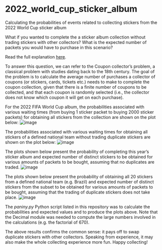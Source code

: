 # 2022_world_cup_sticker_album
Calculating the probabilities of events related to collecting stickers from the 2022 World Cup sticker album


What if you wanted to complete the a sticker album collection without trading stickers with other collectors? What is the expected number of packets you would have to purchase in this scenario?

Read the full explanation [here](https://alexandrewillikneto.wordpress.com/2022/10/22/got-got-need-trying-to-complete-a-sticker-album-without-trading_duplicates/).

To answer this question, we can refer to the Coupon collector’s problem, a classical problem with studies dating back to the 18th century. The goal of the problem is to calculate the average number of purchases a collector of coupons (or stickers, cards, tickets etc.) needs to make to complete the coupon collection, given that there is a finite number of coupons to be collected, and that each coupon is randomly selected (i.e., the collector does not know which coupon it will get on each purchase).


For the 2022 FIFA World Cup album, the probabilities associated with various waiting times (from buying 1 sticker packet to buying 2000 sticker packets) for obtaining all stickers from the collection are shown on the plot below:
![image](https://github.com/awneto-basic/2022_world_cup_sticker_album/assets/29670261/ed1bdae4-1423-425e-b82e-dadc06fcf58d)

The probabilities associated with various waiting times for obtaining all stickers of a defined national team without trading duplicate stickers are shown on the plot below:
![image](https://github.com/awneto-basic/2022_world_cup_sticker_album/assets/29670261/f32b0c2e-ed81-4847-ab1f-89f2e5819f53)

The plots shown below present the probability of completing this year’s sticker album and expected number of distinct stickers to be obtained for various amounts of packets to be bought, assuming that no duplicates are traded.
![image](https://github.com/awneto-basic/2022_world_cup_sticker_album/assets/29670261/a711ea4a-b3d5-40c9-9f34-51bc914e2107)

The plots shown below present the probability of obtaining all 20 stickers from a defined national team (e.g. Brazil) and expected number of distinct stickers from the subset to be obtained for various amounts of packets to be bought, assuming that the trading of duplicate stickers does not take place.
![image](https://github.com/awneto-basic/2022_world_cup_sticker_album/assets/29670261/99e94cd9-f367-48cc-ad7f-703150d0e858)

The _paniny.py_ Python script listed in this repository was to calculate the probabilities and expected values and to produce the plots above.
Note that the Decimal module was needed to compute the large numbers involved in the calculations (e.g. the factorial of 670).

The above results confirms the common sense: it pays off to swap duplicate stickers with other collectors. Speaking from experience, it may also make the whole collecting experience more fun. Happy collecting!

